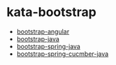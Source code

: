 # kata-bootstrap

- [bootstrap-angular](./bootstrap-angular.md)
- [bootstrap-java](./bootstrap-java.md)
- [bootstrap-spring-java](./bootstrap-spring-java.md)
- [bootstrap-spring-cucmber-java](./bootstrap-spring-cucumber-java.md)
